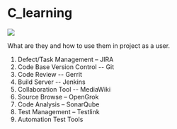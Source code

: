 # C_learning


![ ](https://pic3.zhimg.com/80/656b835531df31df56db58b42485c9de_hd.jpg)


What are they and how to use them in project as a user.
1. Defect/Task Management – JIRA
2. Code Base Version Control -- Git
3. Code Review -- Gerrit
4. Build Server -- Jenkins
5. Collaboration Tool -- MediaWiki
6. Source Browse – OpenGrok
7. Code Analysis – SonarQube
8. Test Management – Testlink
9. Automation Test Tools
